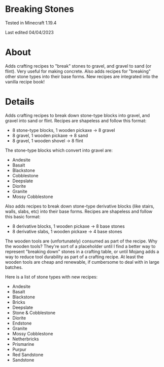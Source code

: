 # Breaking Stones

Tested in Minecraft 1.19.4

Last edited 04/04/2023

# About

Adds crafting recipes to "break" stones to gravel, and gravel to sand (or flint).  Very useful for making concrete.  Also adds recipes for "breaking" other stone types into their base forms.  New recipes are integrated into the vanilla recipe book!

# Details

Adds crafting recipes to break down stone-type blocks into gravel, and gravel into sand or flint.  Recipes are shapeless and follow this format:

 - 8 stone-type blocks, 1 wooden pickaxe -> 8 gravel
 - 8 gravel, 1 wooden pickaxe -> 8 sand
 - 8 gravel, 1 wooden shovel -> 8 flint
 
 The stone-type blocks which convert into gravel are:
 
  - Andesite
  - Basalt
  - Blackstone
  - Cobblestone
  - Deepslate
  - Diorite
  - Granite
  - Mossy Cobblestone

Also adds recipes to break down stone-type derivative blocks (like stairs, walls, slabs, etc) into their base forms.  Recipes are shapeless and follow this basic format:

 - 8 derivative blocks, 1 wooden pickaxe -> 8 base stones
 - 8 derivative slabs, 1 wooden pickaxe -> 4 base stones

The wooden tools are (unfortunately) consumed as part of the recipe.  Why the wooden tools?  They're sort of a placeholder until I find a better way to represent "breaking down" stones in a crafting table, or until Mojang adds a way to reduce tool durability as part of a crafting recipe.  At least the wooden tools are cheap and renewable, if cumbersome to deal with in large batches.
 
 Here is a list of stone types with new recipes:
 
  - Andesite
  - Basalt
  - Blackstone
  - Bricks
  - Deepslate
  - Stone & Cobblestone
  - Diorite
  - Endstone
  - Granite
  - Mossy Cobblestone
  - Netherbricks
  - Prismarine
  - Purpur
  - Red Sandstone
  - Sandstone
 